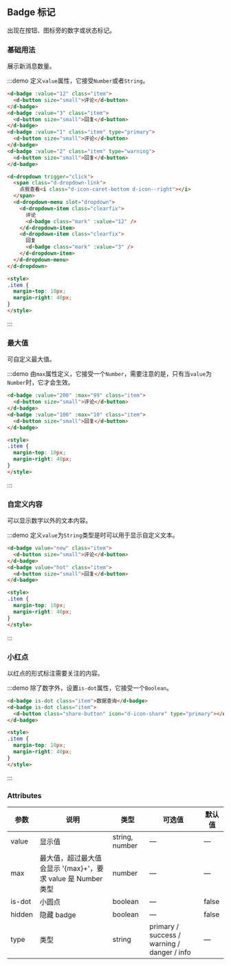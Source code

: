 ## Badge 标记

出现在按钮、图标旁的数字或状态标记。

### 基础用法
展示新消息数量。

:::demo 定义`value`属性，它接受`Number`或者`String`。

```html
<d-badge :value="12" class="item">
  <d-button size="small">评论</d-button>
</d-badge>
<d-badge :value="3" class="item">
  <d-button size="small">回复</d-button>
</d-badge>
<d-badge :value="1" class="item" type="primary">
  <d-button size="small">评论</d-button>
</d-badge>
<d-badge :value="2" class="item" type="warning">
  <d-button size="small">回复</d-button>
</d-badge>

<d-dropdown trigger="click">
  <span class="d-dropdown-link">
    点我查看<i class="d-icon-caret-bottom d-icon--right"></i>
  </span>
  <d-dropdown-menu slot="dropdown">
    <d-dropdown-item class="clearfix">
      评论
      <d-badge class="mark" :value="12" />
    </d-dropdown-item>
    <d-dropdown-item class="clearfix">
      回复
      <d-badge class="mark" :value="3" />
    </d-dropdown-item>
  </d-dropdown-menu>
</d-dropdown>

<style>
.item {
  margin-top: 10px;
  margin-right: 40px;
}
</style>
```
:::

### 最大值
可自定义最大值。

:::demo 由`max`属性定义，它接受一个`Number`，需要注意的是，只有当`value`为`Number`时，它才会生效。

```html
<d-badge :value="200" :max="99" class="item">
  <d-button size="small">评论</d-button>
</d-badge>
<d-badge :value="100" :max="10" class="item">
  <d-button size="small">回复</d-button>
</d-badge>

<style>
.item {
  margin-top: 10px;
  margin-right: 40px;
}
</style>
```
:::

### 自定义内容
可以显示数字以外的文本内容。

:::demo 定义`value`为`String`类型是时可以用于显示自定义文本。

```html
<d-badge value="new" class="item">
  <d-button size="small">评论</d-button>
</d-badge>
<d-badge value="hot" class="item">
  <d-button size="small">回复</d-button>
</d-badge>

<style>
.item {
  margin-top: 10px;
  margin-right: 40px;
}
</style>
```
:::

### 小红点
以红点的形式标注需要关注的内容。

:::demo 除了数字外，设置`is-dot`属性，它接受一个`Boolean`。

```html
<d-badge is-dot class="item">数据查询</d-badge>
<d-badge is-dot class="item">
  <d-button class="share-button" icon="d-icon-share" type="primary"></d-button>
</d-badge>

<style>
.item {
  margin-top: 10px;
  margin-right: 40px;
}
</style>
```
:::

### Attributes
| 参数          | 说明            | 类型            | 可选值                 | 默认值   |
|------------- |---------------- |---------------- |---------------------- |-------- |
| value        | 显示值           | string, number  |          —            |    —    |
| max          | 最大值，超过最大值会显示 '{max}+'，要求 value 是 Number 类型    | number  |         —              |     —    |
| is-dot       | 小圆点           | boolean         |         —             |  false  |
| hidden       | 隐藏 badge       | boolean         |         —             |  false  |
| type         | 类型             | string          | primary / success / warning / danger / info |    —    |
